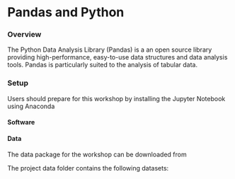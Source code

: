 # Pandas and Python

### Overview

The Python Data Analysis Library (Pandas) is a an open source library providing high-performance, easy-to-use data structures and data analysis tools. Pandas is particularly suited to the analysis of tabular data.
### Setup

Users should prepare for this workshop by installing the Jupyter Notebook using Anaconda

#### Software


#### Data

The data package for the workshop can be downloaded from

The project data folder contains the following datasets:
